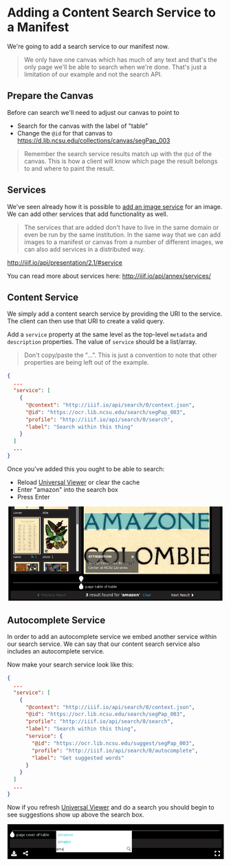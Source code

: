 # Adding a Content Search Service to a Manifest

We're going to add a search service to our manifest now.

> We only have one canvas which has much of any text and that's the only page we'll be able to search when we're done. That's just a limitation of our example and not the search API.

## Prepare the Canvas

Before can search we'll need to adjust our canvas to point to

- Search for the canvas with the label of "table"
- Change the `@id` for that canvas to https://d.lib.ncsu.edu/collections/canvas/segPap_003

> Remember the search service results match up with the `@id` of the canvas. This is how a client will know which page the result belongs to and where to paint the result.

## Services

<!-- #backlog:0 write more about services -->

We've seen already how it is possible to [add an image service](../presentation/image-service.md) for an image. We can add other services that add functionality as well.

> The services that are added don't have to live in the same domain or even be run by the same institution. In the same way that we can add images to a manifest or canvas from a number of different images, we can also add services in a distributed way.
<!-- #todo:60 make some sort of power of linked data comment here? -->

http://iiif.io/api/presentation/2.1/#service

You can read more about services here:
http://iiif.io/api/annex/services/

## Content Service

We simply add a content search service by providing the URI to the service. The client can then use that URI to create a valid query.

Add a `service` property at the same level as the top-level `metadata` and `description` properties. The value of `service` should be a list/array.

> Don't copy/paste the "...". This is just a convention to note that other properties are being left out of the example.

```json
{
  ...
  "service": [
    {
      "@context": "http://iiif.io/api/search/0/context.json",
      "@id": "https://ocr.lib.ncsu.edu/search/segPap_003",
      "profile": "http://iiif.io/api/search/0/search",
      "label": "Search within this thing"
    }
  ]
  ...
}
```

Once you've added this you ought to be able to search:

- Reload [Universal Viewer](../presentation/universal-viewer.md) or clear the cache
- Enter "amazon" into the search box
- Press Enter

![](../assets/images/amazon-search.png)

## Autocomplete Service

In order to add an autocomplete service we embed another service within our search service. We can say that our content search service also includes an autocomplete service.

Now make your search service look like this:

```json
{
  ...
  "service": [
    {
      "@context": "http://iiif.io/api/search/0/context.json",
      "@id": "https://ocr.lib.ncsu.edu/search/segPap_003",
      "profile": "http://iiif.io/api/search/0/search",
      "label": "Search within this thing",
      "service": {
        "@id": "https://ocr.lib.ncsu.edu/suggest/segPap_003",
        "profile": "http://iiif.io/api/search/0/autocomplete",
        "label": "Get suggested words"
      }
    }
  ]
  ...
}
```

Now if you refresh [Universal Viewer](../presentation/universal-viewer.md) and do a search you should begin to see suggestions show up above the search box.

![](../assets/images/amazon-suggestions.png)
